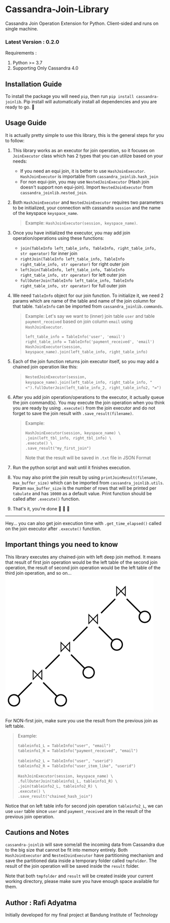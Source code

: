 # Cassandra-Join-Library
Cassandra Join Operation Extension for Python. Client-sided and runs on single machine.
### Latest Version : 0.2.0

Requirements :
1. Python >= 3.7
2. Supporting Only Cassandra 4.0

## Installation Guide
To install the package you will need `pip`, then run `pip install cassandra-joinlib`.
Pip install will automatically install all dependencies and you are ready to go. 🍻

## Usage Guide
It is actually pretty simple to use this library, this is the general steps for you to follow:
1. This library works as an executor for join operation, so it focuses on `JoinExecutor` class which has 2 types that you can utilize based on your needs:
    - If you need an equi join, it is better to use `HashJoinExecutor`. `HashJoinExecutor` is importable from `cassandra_joinlib.hash_join`
    - For non equi-join, you may use `NestedJoinExecutor` (Hash join doesn't support non equi-join). Import `NestedJoinExecutor` from `cassandra_joinlib.nested_join`. 
2. Both `HashJoinExecutor` and `NestedJoinExecutor` requires two parameters to be initialized, your connection with cassandra `session` and the name of the keyspace `keyspace_name`. 
    > Example: `HashJoinExecutor(session, keyspace_name)`.
4. Once you have initialized the executor, you may add join operation/operations using these functions:
   - `join(TableInfo left_table_info, TableInfo, right_table_info, str operator)` for inner join
   - `rightJoin(TableInfo left_table_info, TableInfo right_table_info, str operator)` for right outer join
   - `leftJoin(TableInfo, left_table_info, TableInfo right_table_info, str operator)` for left outer join
   - `fullOuterJoin(TableInfo left_table_info, TableInfo right_table_info, str operator)` for full outer join
5. We need `TableInfo` object for our join function. To initialize it, we need 2 params which are name of the table and name of the join column for that table. `TableInfo` can be imported from `cassandra_joinlib.commands`.
    > Example: Let's say we want to (inner) join table `user` and table `payment_received` based on join column `email` using `HashJoinExecutor`.
    > 
    > ```
    > left_table_info = TableInfo('user', 'email')
    > right_table_info = TableInfo('payment_received', 'email')
    > HashJoinExecutor(session, keyspace_name).join(left_table_info, right_table_info)
    > ```
5. Each of the join function returns join executor itself, so you may add a chained join operation like this:
    > `NestedJoinExecutor(session, keyspace_name).join(left_table_info, right_table_info, "<").fullOuterJoin(left_table_info_2, right_table_info2, "=")`
6. After you add join operation/operations to the executor, it actually queue the join command(s). You may execute the join operation when you think you are ready by using `.execute()` from the join executor and do not forget to save the join result with `.save_result(filename)`.
    > Example: 
    > ```
    > HashJoinExecutor(session, keyspace_name) \
    > .join(left_tbl_info, right_tbl_info) \
    > .execute() \
    > .save_result("my_first_join")
    > ```
    > Note that the result will be saved in `.txt` file in JSON Format

7. Run the python script and wait until it finishes execution. 
8. You may also print the join result by using `printJoinResult(filename, max_buffer_size)` which can be imported from `cassandra_joinlib.utils`. Param `max_buffer_size` is the number of rows that will be printed per `tabulate` and has `10000` as a default value. Print function should be called after `.execute()` function.
9. That's it, you're done 🥳 🥳 🥳
---

Hey... you can also get join execution time with `.get_time_elapsed()` called on the join executor after `.execute()` function.
## Important things you need to know
This library executes any chained-join with left deep join method. It means that result of first join operation would be the left table of the second join operation, the result of second join operation would be the left table of the third join operation, and so on...
![Left deep join tree](/assets/leftdeeptree.png)

For NON-first join, make sure you use the result from the previous join as left table. 
> Example:
> ```
> tableinfo1_L = TableInfo("user", "email")
> tableinfo1_R = TableInfo("payment_received", "email")
>
> tableinfo2_L = TableInfo("user", "userid")
> tableinfo2_R = TableInfo("user_item_like", "userid")
>
> HashJoinExecutor(session, keyspace_name) \
> .fullOuterJoin(tableinfo1_L, tableinfo1_R) \
> .join(tableinfo2_L, tableinfo2_R) \
> .execute() \
> .save_result("chained_hash_join")
> ```

Notice that on left table info for second join operation `tableinfo2_L`, we can use `user` table since `user` and `payment_received` are in the result of the previous join operation.

## Cautions and Notes
`cassandra-joinlib` will save some/all the incoming data from Cassandra due to the big size that cannot be fit into memory entirely. 
Both `HashJoinExecutor` and `NestedJoinExecutor` have partitioning mechanism and save the partitioned data inside a temporary folder called `tmpfolder`.
The result of the join operation will be saved inside the `result` folder.

Note that both `tmpfolder` and `result` will be created inside your current working directory, please make sure you have enough space available for them.




**Author : Rafi Adyatma**
---
Initially developed for my final project at Bandung Institute of Technology
